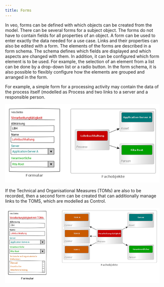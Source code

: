 ```yaml
---
title: Forms
---
```


In veo, forms can be defined with which objects can be created from the model. There can be several forms for a subject object. The forms do not have to contain fields for all properties of an object. A form can be used to enter exactly the data needed for a use case. Links and their properties can also be edited with a form. The elements of the forms are described in a form schema. The schema defines which fields are displayed and which aspects are changed with them. In addition, it can be configured which form element is to be used. For example, the selection of an element from a list can be done by a drop-down list or a radio button. In the form schema, it is also possible to flexibly configure how the elements are grouped and arranged in the form.

For example, a simple form for a processing activity may contain the data of the process itself (modelled as <DocsLink to="/object_model/objects#process">Process</DocsLink> and two links to a server and a responsible person.

![veo-forms-data-VTK](./docs/4.object_model/media/veo-forms-data-VTK.png)

If the Technical and Organisational Measures (TOMs) are also to be recorded, then a second form can be created that can additionally manage links to the TOMS, which are modelled as <DocsLink to="/object_model/objects#control">Control</DocsLink>.

![veo-forms-data-VTK-TOM](./docs/4.object_model/media/veo-forms-data-VTK-TOM.png)
